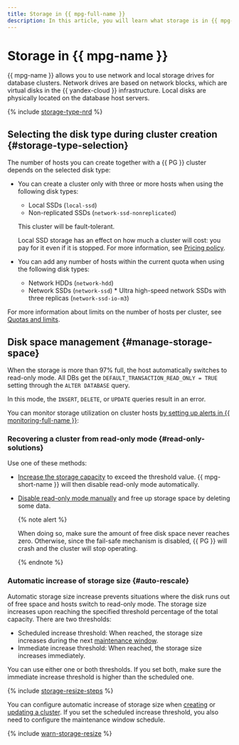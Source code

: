 ```yaml
---
title: Storage in {{ mpg-full-name }}
description: In this article, you will learn what storage is in {{ mpg-name }}, how to manage disk space, and how to select the right disk type when creating a cluster.
---
```


# Storage in {{ mpg-name }}



{{ mpg-name }} allows you to use network and local storage drives for database clusters. Network drives are based on network blocks, which are virtual disks in the {{ yandex-cloud }} infrastructure. Local disks are physically located on the database host servers.

{% include [storage-type-nrd](../../_includes/mdb/mpg/storage-type.md) %}

## Selecting the disk type during cluster creation {#storage-type-selection}

The number of hosts you can create together with a {{ PG }} cluster depends on the selected disk type:

* You can create a cluster only with three or more hosts when using the following disk types:

    * Local SSDs (`local-ssd`)
    * Non-replicated SSDs (`network-ssd-nonreplicated`)

    This cluster will be fault-tolerant.

    Local SSD storage has an effect on how much a cluster will cost: you pay for it even if it is stopped. For more information, see [Pricing policy](../pricing.md).

* You can add any number of hosts within the current quota when using the following disk types:

    * Network HDDs (`network-hdd`)
    * Network SSDs (`network-ssd`)    * Ultra high-speed network SSDs with three replicas (`network-ssd-io-m3`)

For more information about limits on the number of hosts per cluster, see [Quotas and limits](./limits.md).


## Disk space management {#manage-storage-space}

When the storage is more than 97% full, the host automatically switches to read-only mode. All DBs get the `DEFAULT_TRANSACTION_READ_ONLY = TRUE` setting through the `ALTER DATABASE` query.

In this mode, the `INSERT`, `DELETE`, or `UPDATE` queries result in an error.


You can monitor storage utilization on cluster hosts [by setting up alerts in {{ monitoring-full-name }}](../operations/storage-space.md#set-alert):


### Recovering a cluster from read-only mode {#read-only-solutions}

Use one of these methods:

* [Increase the storage capacity](../operations/storage-space.md#change-disk-size) to exceed the threshold value. {{ mpg-short-name }} will then disable read-only mode automatically.

* [Disable read-only mode manually](../operations/storage-space.md#read-only-solutions) and free up storage space by deleting some data.

    {% note alert %}

    When doing so, make sure the amount of free disk space never reaches zero. Otherwise, since the fail-safe mechanism is disabled, {{ PG }} will crash and the cluster will stop operating.

    {% endnote %}

### Automatic increase of storage size {#auto-rescale}

Automatic storage size increase prevents situations where the disk runs out of free space and hosts switch to read-only mode. The storage size increases upon reaching the specified threshold percentage of the total capacity. There are two thresholds:

* Scheduled increase threshold: When reached, the storage size increases during the next [maintenance window](maintenance.md#maintenance-window).
* Immediate increase threshold: When reached, the storage size increases immediately.

You can use either one or both thresholds. If you set both, make sure the immediate increase threshold is higher than the scheduled one.

{% include [storage-resize-steps](../../_includes/mdb/mpg/storage-resize-steps.md) %}

You can configure automatic increase of storage size when [creating](../operations/cluster-create.md) or [updating a cluster](../operations/storage-space.md#disk-size-autoscale). If you set the scheduled increase threshold, you also need to configure the maintenance window schedule.

{% include [warn-storage-resize](../../_includes/mdb/mpg/warn-storage-resize.md) %}
